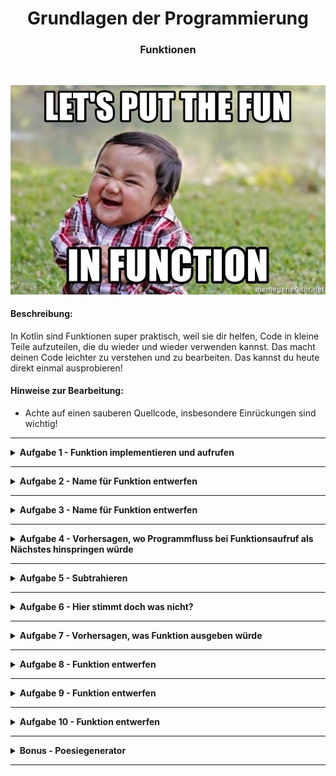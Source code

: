 
<h1 align="center">Grundlagen der Programmierung</h1>
<h3 align="center">Funktionen</h3>
<br>

<p align="center">
  <img src="img/img.png" />
</p>

#### Beschreibung:

In Kotlin sind Funktionen super praktisch, weil sie dir helfen, Code in kleine Teile aufzuteilen, die du wieder und wieder verwenden kannst. Das macht deinen Code leichter zu verstehen und zu bearbeiten. Das kannst du heute direkt einmal ausprobieren!

#### Hinweise zur Bearbeitung:

- Achte auf einen sauberen Quellcode, insbesondere Einrückungen sind wichtig!

---

<details>
<summary> <b> Aufgabe 1 - Funktion implementieren und aufrufen </b> </summary>

In dieser Aufgabe wirst du deine erste Funktion implementieren. Die beschriebene Funktion wird in der Konsole eine Summe ausgeben.

Vorgaben:
- fange oberhalb der main-Funktion an
- schreibe das Keyword für Funktionen `fun`
- nenne deine Funktion `sum()`
- lege im body der Funktion (zwischen den geschweiften Klammern) zwei Variablen an:
  - `number1` hat den Wert `3`
  - `number2` hat den Wert `7`
- gebe mit der println-Anweisung die Summe in der Konsole aus `println(number1 + number2)`
- rufe `sum()` in der Main-Funktion auf


**Datei für die Aufgabe:** *1_FunktionImplementierenUndAufrufen*

</details>

---

<details>
<summary> <b> Aufgabe 2 - Name für Funktion entwerfen  </b> </summary>

It’s magic time. Worte und Namen sind mächtig. Was denkst du wieso alle Zauberer und Magier ihre Magie mit Sprüchen beschwören? Diese Macht gilt für alles, was einen Namen hat. 
Deswegen sei weise in der Namensgebung. Ansonsten wird dir dessen Magie noch zum Verhängnis. Bist du ein Champion der magischen IT-Künste? Das wirst du in den folgenden Aufgaben herausfinden.
Weiter unten findest du einen Codeschnipsel einer Funktion. Mit dieser Funktion kann ein Zauberer einen Schutzzauber bewirken. Überlege dir einen passenden Namen.

```
fun _________(){
   var magicNo1 = "Expecto"
   var magicNo2 = "Patronom"
   print(magicNo1 + magicNo2 + "!!!")
}
```

**Datei für die Aufgabe:** *2_Textabgabe.kt*

</details>

---

<details>
<summary> <b> Aufgabe 3 - Name für Funktion entwerfen  </b> </summary>

Dein Chef hat eine Formel entdeckt, mit der er das Volumen eines Würfels berechnen kann. Aber er tut sich schwer mit der Namensgebung. Kannst du ihm dabei helfen einen geeigneten Namen zu formulieren?

```
fun _______(){
   var side = 4
   var volume = side * side * side
   print("Das Volumen des Wuerfels betraegt: " + volume + " cm^3")
}

```

**Datei für die Aufgabe:** *3_Textabgabe.kt*

</details>

---

<details>
<summary> <b> Aufgabe 4 - Vorhersagen, wo Programmfluss bei Funktionsaufruf als Nächstes hinspringen würde </b> </summary>

Hier gibt es jetzt 2 Funktionen, die in der Main-Funktion aufgerufen werden. Schreibe in die Aufgabe was in der Konsole ausgegeben wird.

```
fun animal() {
    val myAnimal: String = "Dog"
    println(myAnimal)
}
fun number() {
    val myNumber: Int = 8
    println(myNumber)
}
fun main(){
   number()
   animal()
}
```

**Datei für die Aufgabe:** *4_Textabgabe.kt*

</details>

---

<details>
<summary> <b> Aufgabe 5 - Subtrahieren  </b> </summary>

- Schreibe eine Funktion, in der eine Zahl von einer anderen Zahl abziehst und das Ergebnis ausgibst.
- Rufe die Funktion in der main-Funktion auf!

**Datei für die Aufgabe:** *5_FunktionSubtrahieren.kt*

</details>

---

<details>
<summary> <b> Aufgabe 6 - Hier stimmt doch was nicht?  </b> </summary>

Diese Funktion sollte eigentlich zwei Zahlen addieren, allerdings hat der Programmierer hier einen Fehler gemacht. Schreibe in deinen eigenen Worten auf wo der Fehler liegt. 

```
addition() {
    val number1 = 10
    val number2 = 4
    println(number1 + number2)
}
```
**Hinweis:** manchmal reicht ein falsches Wort, dass dein Code nicht mehr funktioniert.

**Datei für die Aufgabe:** *6_Textabgabe.kt*

</details>

---

<details>
<summary> <b> Aufgabe 7 - Vorhersagen, was Funktion ausgeben würde  </b> </summary>

Was genau wird in der gegebenen Funktion ausgegeben?

```
fun myFavoriteMovie() {
    val movies: MutableList<String> = mutableListOf("Matrix", "Avengers", "Der Pate", "Toy Story")
    val favMovie: String = movies[movies.size-1]
    println(favMovie)
}
```

**Datei für die Aufgabe:** *7_Textabgabe.kt*

</details>

---

<details>
<summary> <b> Aufgabe 8 - Funktion entwerfen  </b> </summary>

<img width="100" alt="Rechtwinkliges Dreieck" src="img/img3.png">

a)  
Den Flächeninhalt eines rechtwinkligen Dreiecks lässt sich durch `a * b / 2` ausrechnen.
Implementiere die Berechnung für ein rechtwinkliges Dreieck in einer Funktion. Am Ende dieser Funktion soll das Ergebnis mit println() ausgegeben werden. Überlege dir auch einen passenden (englischen) Namen. Seite A soll 4cm lang sein und Seite B soll 3 cm lang sein.  

b)  
Ändere jetzt die Funktion, die du in a) geschrieben hast. 
Die Seitenlänge des Quadrats soll dann nicht mehr statisch 4 cm sein, sondern vom Nutzer mithilfe einer Eingabe bestimmt werden. Teste deine Funktion und gib **3** als Seitenlänge A und **5** als Seitenlänge B an. Kommt das Ergebnis **7.5** heraus?

**Datei für die Aufgabe:** *8_FunktionEntwerfen.kt*

</details>

---

<details>
<summary> <b> Aufgabe 9 - Funktion entwerfen </b></summary>

Schreibe eine Funktion waitForSeconds.
- Innerhalb dieser Funktion soll der Nutzer eine Ganzzahl-Eingabe via der Konsole machen. Diese Eingabe soll dann genutzt werden, um das Programm so viele Sekunden anzuhalten.
- Tipp: Um das Programm warten zu lassen, benutze `Thread.sleep()`. 
- Thread erwartet von uns gesagt zu bekommen, wie viele Millisekunden das Programm schlafen soll.
- Die Millisekunden müssen als long angegeben werden. Wandle also den Input des Nutzers um mit toLong().
- Rufe diese Funktion in der main-Funktion auf!

**Datei für die Aufgabe:** *9_FunktionEntwerfen.kt*
</details>

---

<details>
<summary> <b> Aufgabe 10 - Funktion entwerfen </b></summary>

- Gegeben ist eine Liste mit 20 beliebten deutschen Vornamen und eine Map aus Nachnamen und deren Häufigkeit.
- a) Schreibe nun eine Funktion `nameGenerator()`. Diese Funktion nimmt einen zufälligen Vornamen und Nachnamen aus den Listen und gibt so dann einen vollständigen Namen auf der Konsole aus:
- b) Schreibe eine 2. Funktion `fancyNameGenerator()` . Diese Funktion soll uns einen Namen mit der folgenden Form generieren:
  "$vorname1-$vorname2 von $nachname".
  Die Ausgabe könnte dann wie folgt aussehen:

  <img width="300" alt="Bildschirm­foto 2023-03-27 um 08 41 26" src="img/img2.png">

  
- c) starte das main-Programm, sodass jeweils 5 Namen und 5 fancy Namen ausgegeben werden.

**Datei für die Aufgabe:** *Aufgabe10.kt*

</details>

---

<details>
<summary> <b> Bonus - Poesiegenerator </b></summary>
Ziel dieser Aufgabe ist es eine poetische Zufallsausgabe zu generieren. 
Diese soll sich aus zufällig gewählten Elementen verschiedener Listen zusammensetzen.

- Erstelle dafür mindestens 4 Listen mit einzelnen Wörtern, gerne auch mehr
- Lasse dir zufällig Elemente aus den Listen ausgeben und Reihe diese in der Ausgabe aneinander
- Genieße dein Leben als Poet!

**Datei für die Aufgabe:** *Bonus.kt*

</details>

---
